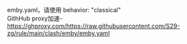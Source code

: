 emby.yaml，请使用 behavior: "classical"  
GithHub proxy加速-https://ghproxy.com/https://raw.githubusercontent.com/S29-zg/rule/main/clash/emby/emby.yaml
